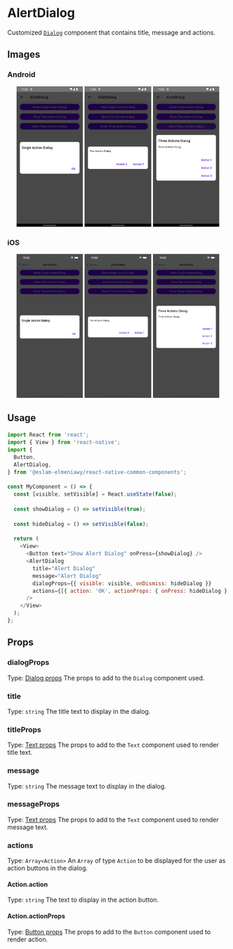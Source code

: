 # AlertDialog

Customized [`Dialog`](Dialog.md) component that contains title, message and actions.

## Images

### Android

<p align="middle">
  <img src="/assets/images/alert-dialog/android/single-action.png" width="30%" alt="Android Single Action AlertDialog">
  <img src="/assets/images/alert-dialog/android/two-actions.png" width="30%" alt="Android Two Actions AlertDialog">
  <img src="/assets/images/alert-dialog/android/three-actions.png" width="30%" alt="Android Three Actions AlertDialog">
</p>

### iOS

<p align="middle">
 <img src="/assets/images/alert-dialog/ios/single-action.png" width="30%" alt="iOS Single Action AlertDialog">
  <img src="/assets/images/alert-dialog/ios/two-actions.png" width="30%" alt="iOS Two Actions AlertDialog">
  <img src="/assets/images/alert-dialog/ios/three-actions.png" width="30%" alt="iOS Three Actions AlertDialog">
</p>

## Usage

```js
import React from 'react';
import { View } from 'react-native';
import {
  Button,
  AlertDialog,
} from '@eslam-elmeniawy/react-native-common-components';

const MyComponent = () => {
  const [visible, setVisible] = React.useState(false);

  const showDialog = () => setVisible(true);

  const hideDialog = () => setVisible(false);

  return (
    <View>
      <Button text="Show Alert Dialog" onPress={showDialog} />
      <AlertDialog
        title="Alert Dialog"
        message="Alert Dialog"
        dialogProps={{ visible: visible, onDismiss: hideDialog }}
        actions={[{ action: 'OK', actionProps: { onPress: hideDialog } }]}
      />
    </View>
  );
};
```

## Props

### dialogProps

Type: [Dialog props](Dialog.md#props)
The props to add to the `Dialog` component used.

### title

Type: `string`
The title text to display in the dialog.

### titleProps

Type: [Text props](Text.md#props)
The props to add to the `Text` component used to render title text.

### message

Type: `string`
The message text to display in the dialog.

### messageProps

Type: [Text props](Text.md#props)
The props to add to the `Text` component used to render message text.

### actions

Type: `Array<Action>`
An `Array` of type `Action` to be displayed for the user as action buttons in the dialog.

#### Action.action

Type: `string`
The text to display in the action button.

#### Action.actionProps

Type: [Button props](Button.md#props)
The props to add to the `Button` component used to render action.

